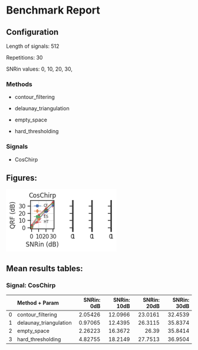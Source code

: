 # Benchmark Report 

## Configuration 

Length of signals: 512

Repetitions: 30

SNRin values: 
0, 
10, 
20, 
30, 


### Methods  

* contour_filtering 

* delaunay_triangulation 

* empty_space 

* hard_thresholding 

### Signals  

* CosChirp 

## Figures:
 ![Summary of results](results/../figures/plots_grid.png) 

## Mean results tables: 
### Signal: CosChirp
|    | Method + Param         |   SNRin: 0dB |   SNRin: 10dB |   SNRin: 20dB |   SNRin: 30dB |
|---:|:-----------------------|-------------:|--------------:|--------------:|--------------:|
|  0 | contour_filtering      |      2.05426 |       12.0966 |       23.0161 |       32.4539 |
|  1 | delaunay_triangulation |      0.97065 |       12.4395 |       26.3115 |       35.8374 |
|  2 | empty_space            |      2.26223 |       16.3672 |       26.39   |       35.8414 |
|  3 | hard_thresholding      |      4.82755 |       18.2149 |       27.7513 |       36.9504 |
